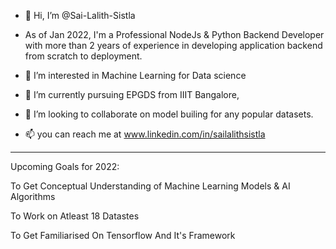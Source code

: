 - 👋 Hi, I’m @Sai-Lalith-Sistla 

-  As of Jan 2022, I'm a  Professional NodeJs & Python Backend Developer with more than 2 years of experience in developing application backend from scratch to deployment.

- 👀 I’m interested in Machine Learning for Data science
- 🌱 I’m currently pursuing EPGDS from IIIT Bangalore,
- 💞️ I’m looking to collaborate on model builing for any popular datasets.
- 📫 you can reach me  at www.linkedin.com/in/sailalithsistla




----------------------------------------------------------------------------------------
Upcoming Goals for 2022:

To Get Conceptual Understanding of  Machine Learning Models & AI Algorithms

To Work on Atleast 18 Datastes

To Get Familiarised On Tensorflow And It's Framework

<!---
Sai-Lalith-Sistla/Sai-Lalith-Sistla is a ✨ special ✨ repository because its `README.md` (this file) appears on your GitHub profile.
You can click the Preview link to take a look at your changes.

Current Work:
NLP Based Android UI Automation (https://github.com/akshaykadam100/Android-Automation-ChatBot.git)
Web Application for Analysing Customer Churn & Patient Heart Stroke Possibility (https://data-models-ml.herokuapp.com/)
--->
